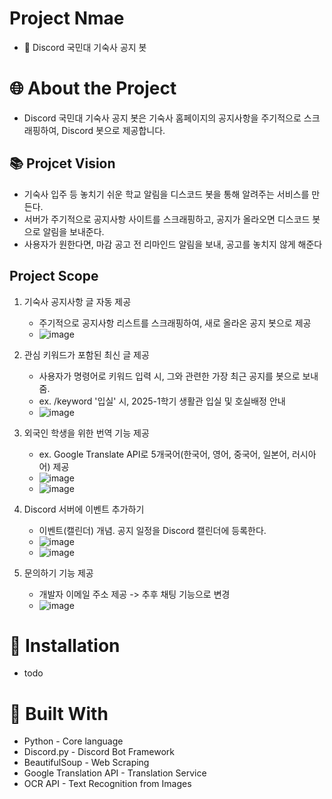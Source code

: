 # Project Nmae
- 🔗 Discord 국민대 기숙사 공지 봇

# 🌐 About the Project
- Discord 국민대 기숙사 공지 봇은  기숙사 홈페이지의 공지사항을 주기적으로 스크래핑하여, Discord 봇으로 제공합니다.

## 📚 Projcet Vision

- 기숙사 입주 등 놓치기 쉬운 학교 알림을 디스코드 봇을 통해 알려주는 서비스를 만든다.
- 서버가 주기적으로 공지사항 사이트를 스크래핑하고, 공지가 올라오면 디스코드 봇으로 알림을 보내준다.
- 사용자가 원한다면, 마감 공고 전 리마인드 알림을 보내, 공고를 놓치지 않게 해준다

## Project Scope
1. 기숙사 공지사항 글 자동 제공
   - 주기적으로 공지사항 리스트를 스크래핑하여, 새로 올라온 공지 봇으로 제공
   - ![image](https://github.com/user-attachments/assets/e6ec822d-f1b1-4aed-9cf5-56d9b9581a23)
2. 관심 키워드가 포함된 최신 글 제공
   - 사용자가 명령어로 키워드 입력 시, 그와 관련한 가장 최근 공지를 봇으로 보내줌.
   - ex. /keyword '입실' 시, 2025-1학기 생활관 입실 및 호실배정 안내
   - ![image](https://github.com/user-attachments/assets/479ce6f7-6f3f-4f2c-8009-dbb321039cba)

3. 외국인 학생을 위한 번역 기능 제공
   - ex. Google Translate API로 5개국어(한국어, 영어, 중국어, 일본어, 러시아어) 제공
   - ![image](https://github.com/user-attachments/assets/41fa5af4-4ea6-4767-a28b-a1ee26abbf28)
   - ![image](https://github.com/user-attachments/assets/90b9995e-7797-4237-9e6d-f26a73654f45)


4. Discord 서버에 이벤트 추가하기
   - 이벤트(캘린더) 개념. 공지 일정을 Discord 캘린더에 등록한다.
   - ![image](https://github.com/user-attachments/assets/9b99b905-8aef-4df0-9ec8-bb2105713de5)
   - ![image](https://github.com/user-attachments/assets/b4444f74-97dd-4ee0-a327-6d0de58b0395)


5. 문의하기 기능 제공
   - 개발자 이메일 주소 제공 -> 추후 채팅 기능으로 변경
   - ![image](https://github.com/user-attachments/assets/8f23b3d4-4b83-4b64-9a13-337161b89663)

# 🚀 Installation
- todo
# 🔧 Built With

- Python - Core language
- Discord.py - Discord Bot Framework
- BeautifulSoup - Web Scraping
- Google Translation API - Translation Service
- OCR API - Text Recognition from Images

